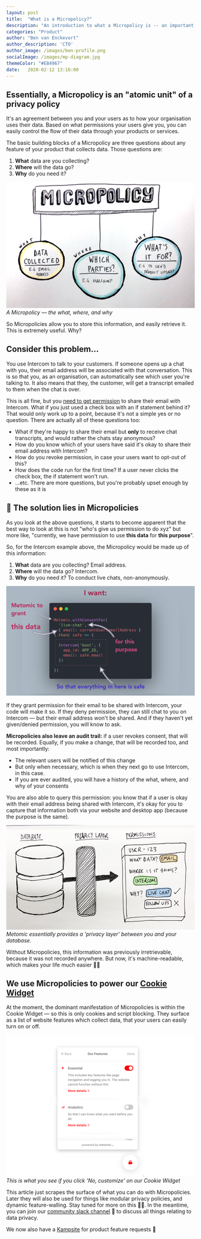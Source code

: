 ```yaml
---
layout: post
title:  "What is a Micropolicy?"
description: "An introduction to what a Micropolicy is -- an important piece of technology built and used by Metomic"
categories: "Product"
author: "Ben van Enckevort"
author_description: 'CTO'
author_image: /images/ben-profile.png
socialImage: /images/mp-diagram.jpg
themeColor: "#EB4967"
date:   2020-02-12 13:16:00
---
```


## Essentially, a Micropolicy is an "atomic unit" of a privacy policy

It's an agreement between you and your users as to how your organisation uses their data. Based on what permissions your users give you, you can easily control the flow of their data through your products or services.

The basic building blocks of a Micropolicy are three questions about any feature of your product that collects data. Those questions are:

1. **What** data are you collecting?
2. **Where** will the data go?
3. **Why** do you need it?

![diagram showing what is contained within a Micropolicy](/images/mp-diagram.jpg)
*A Micropolicy — the what, where, and why*

So Micropolicies allow you to store this information, and easily retrieve it. This is extremely useful. Why?

## Consider this problem...

You use Intercom to talk to your customers. If someone opens up a chat with you, their email address will be associated with that conversation. This is so that you, as an organisation, can automatically see which user you're talking to. It also means that they, the customer, will get a transcript emailed to them when the chat is over.

This is all fine, but you [need to get permission](https://metomic.io/blog/main/2019/08/07/cookie-consent-guide.html) to share their email with Intercom. What if you just used a check box with an if statement behind it? That would only work up to a point, because it's not a simple yes or no question. There are actually all of these questions too:

- What if they're happy to share their email but **only** to receive chat transcripts, and would rather the chats stay anonymous?
- How do you know which of your users have said it's okay to share their email address with Intercom?
- How do you revoke permission, in case your users want to opt-out of this?
- How does the code run for the first time? If a user never clicks the check box, the if statement won't run.
- ...etc. There are more questions, but you're probably upset enough by these as it is

## 🥳 The solution lies in Micropolicies

As you look at the above questions, it starts to become apparent that the best way to look at this is not "who's give us permission to do xyz" but more like, "currently, we have permission to use **this data** for **this purpose**".

So, for the Intercom example above, the Micropolicy would be made up of this information:

1. **What** data are you collecting? Email address.
2. **Where** will the data go? Intercom. 
3. **Why** do you need it? To conduct live chats, non-anonymously. 

![screenshot of some example code of permissions granted to Intercom](/images/code-permissions.png)

If they grant permission for their email to be shared with Intercom, your code will make it so. If they deny permission, they can still chat to you on Intercom — but their email address won't be shared. And if they haven't yet given/denied permission, you will know to ask.

**Micropolicies also leave an audit trail:** if a user revokes consent, that will be recorded. Equally, if you make a change, that will be recorded too, and most importantly:

- The relevant users will be notified of this change
- But only when necessary, which is when they next go to use Intercom, in this case.
- If you are ever audited, you will have a history of the what, where, and why of your consents

You are also able to query this permission: you know that if a user is okay with their email address being shared with Intercom, it's okay for you to capture that information both via your website and desktop app (because the purpose is the same).

![diagram showing how a Metomic privacy layer is wrapped around your database](/images/privacy-layer.png)
*Metomic essentially provides a 'privacy layer' between you and your database.*

Without Micropolicies, this information was previously irretrievable, because it was not recorded anywhere. But now, it's machine-readable, which makes your life much easier 🏄‍♀️

## We use Micropolicies to power our [Cookie Widget](https://landing.metomic.io/)

At the moment, the dominant manifestation of Micropolicies is within the Cookie Widget — so this is only cookies and script blocking. They surface as a list of website features which collect data, that your users can easily turn on or off.

![screenshot of the list of features in the cookie widget](/images/example-micropolicy.png)
*This is what you see if you click 'No, customize' on our Cookie Widget*

This article just scrapes the surface of what you can do with Micropolicies. Later they will also be used for things like modular privacy policies, and dynamic feature-walling. Stay tuned for more on this 👩‍💻. In the meantime, you can join our [community slack channel](https://join.slack.com/t/metomiccommunity/shared_invite/enQtOTMyNjQzMTk3NDEwLTgxMzU4NjE3MTZiN2QyMzgwZGZiNDA4MWJjZjUwMDBmNzYyZmNiYjIxNjU0YzFkOWRlNGJlYWExMzc2ZjFjOTg) 💬 to discuss all things relating to data privacy.

We now also have a [Kampsite](http://metomic.kampsite.co/) for product feature requests 📣
